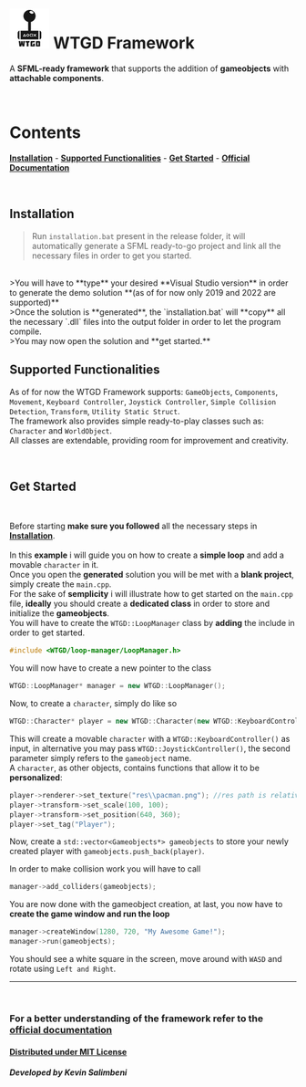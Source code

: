 # ![img](WTGDlogo.png) **WTGD Framework**

 A **SFML-ready framework** that supports the addition of **gameobjects** with **attachable components**.

<br>

# **Contents**
[**Installation**](#installation) - [**Supported Functionalities**](#basic-functionalities) - [**Get Started**](#get-started)  - [**Official Documentation**](https://wtgd-framework.000webhostapp.com/)

<br>

## **Installation**
> Run `installation.bat` present in the release folder, it will automatically generate a SFML ready-to-go project and link all the necessary files in order to get you started.
<br>
>You will have to **type** your desired **Visual Studio version** in order to generate the demo solution **(as of for now only 2019 and 2022 are supported)**
<br>
>Once the solution is **generated**, the `installation.bat` will **copy** all the necessary `.dll` files into the output folder in order to let the program compile.
<br>
>You may now open the solution and **get started.**

<br>

## **Supported Functionalities**
As of for now the WTGD Framework supports:
`GameObjects`, `Components`, `Movement`, `Keyboard Controller`, `Joystick Controller`, `Simple Collision Detection`, `Transform`, `Utility Static Struct`.
<br>
The framework also provides simple ready-to-play classes such as: `Character` and `WorldObject`.
<br>
All classes are extendable, providing room for improvement and creativity.

<br>

## **Get Started**
<br>

Before starting **make sure you followed** all the necessary steps in [**Installation**](#installation).
<br>
<br>
In this **example** i will guide you on how to create a **simple loop** and add a movable `character` in it.
<br>
Once you open the **generated** solution you will be met with a **blank project**, simply create the `main.cpp`.
<br>
For the sake of **semplicity** i will illustrate how to get started on the `main.cpp` file, **ideally** you should create a **dedicated class** in order to store and initialize the **gameobjects**.
<br>
You will have to create the `WTGD::LoopManager` class by **adding** the include in order to get started.

```cpp
#include <WTGD/loop-manager/LoopManager.h>
```
You will now have to create a new pointer to the class
```cpp
WTGD::LoopManager* manager = new WTGD::LoopManager();
```
Now, to create a `character`, simply do like so
``` cpp
WTGD::Character* player = new WTGD::Character(new WTGD::KeyboardController(), "Player");
```
This will create a movable `character` with a `WTGD::KeyboardController()` as input, in alternative you may pass `WTGD::JoystickController()`, the second parameter simply refers to the `gameobject` name.
<br>
A `character`, as other objects, contains functions that allow it to be **personalized**:
``` cpp
player->renderer->set_texture("res\\pacman.png"); //res path is relative to project path in editor
player->transform->set_scale(100, 100);
player->transform->set_position(640, 360);
player->set_tag("Player");
```
Now, create a `std::vector<Gameobjects*> gameobjects` to store your newly created player with `gameobjects.push_back(player)`.

In order to make collision work you will have to call
```cpp
manager->add_colliders(gameobjects);
```
You are now done with the gameobject creation, at last, you now have to **create the game window and run the loop**
```cpp
manager->createWindow(1280, 720, "My Awesome Game!");
manager->run(gameobjects);
```
You should see a white square in the screen, move around with `WASD` and rotate using `Left and Right`.

---

<br>

### **For a better understanding of the framework refer to the [official documentation](https://wtgd-framework.000webhostapp.com/)**
#### [**Distributed under MIT License**](https://en.wikipedia.org/wiki/MIT_License)
##### Developed by Kevin Salimbeni